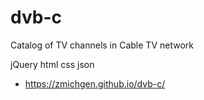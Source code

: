 # dvb-c

Catalog of TV channels in Cable TV network

jQuery html css json 

* https://zmichgen.github.io/dvb-c/
